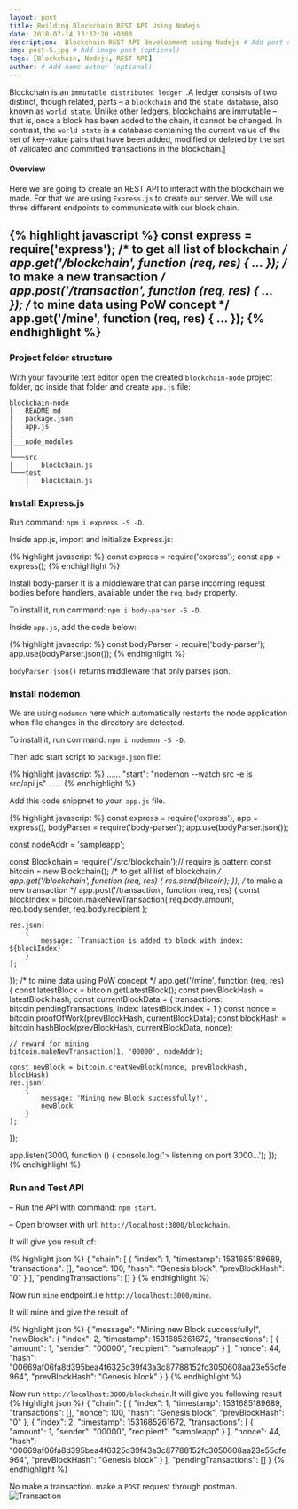 ```yaml
---
layout: post
title: Building Blockchain REST API Using Nodejs
date: 2018-07-14 13:32:20 +0300
description:  Blockchain REST API development using Nodejs # Add post description (optional)
img: post-5.jpg # Add image post (optional)
tags: [Blockchain, Nodejs, REST API]
author: # Add name author (optional)
---
```


Blockchain is an `immutable distributed ledger `.A ledger consists of two distinct, though related, parts – a `blockchain` and the `state database`, also known as `world state`. Unlike other ledgers, blockchains are immutable – that is, once a block has been added to the chain, it cannot be changed. In contrast, the `world state` is a database containing the current value of the set of key-value pairs that have been added, modified or deleted by the set of validated and committed transactions in the blockchain.[1](http://hyperledger-fabric.readthedocs.io/en/latest/glossary.html#ledger)

#### Overview 
Here we are going to create an REST API to interact with the blockchain we made. For that we are using `Express.js` to create our server. We will use three different endpoints to communicate with our block chain.

{% highlight javascript %}
const express = require('express');
/* to get all list of blockchain */
app.get('/blockchain', function (req, res) {
    ...
});
/* to make a new transaction */
app.post('/transaction', function (req, res) {
    ...
});
 /* to mine data using PoW concept */
app.get('/mine', function (req, res) {
    ...
});
{% endhighlight %}
---

### Project folder structure
With your favourite text editor open the created `blockchain-node` project folder, go inside that folder and create `app.js` file:

```
blockchain-node
│   README.md
|   package.json
|   app.js
|   
|___node_modules
|
└───src
│   │   blockchain.js  
└───test
    │   blockchain.js  
```

### Install Express.js
Run command: `npm i express -S -D`.

Inside app.js, import and initialize Express.js:

{% highlight javascript %}
const express = require('express');
const app = express();
{% endhighlight %}

Install body-parser
It is a middleware that can parse incoming request bodies before handlers, available under the `req.body` property.

To install it, run command: `npm i body-parser -S -D`.

Inside `app.js`, add the code below:

{% highlight javascript %}
const bodyParser = require('body-parser');
app.use(bodyParser.json());
{% endhighlight %}

`bodyParser.json()` returns middleware that only parses json.

### Install nodemon
We are using `nodemon` here which automatically restarts the node application when file changes in the directory are detected.

To install it, run command: `npm i nodemon -S -D`.

Then add start script to   `package.json` file:

{% highlight javascript %}
   ......
   "start": "nodemon --watch src -e js src/api.js"
   ......
{% endhighlight %}

Add this code snippnet to your` app.js` file.


{% highlight javascript %}
const express = require('express'),
      app = express(),
      bodyParser = require('body-parser');
app.use(bodyParser.json());

const nodeAddr = 'sampleapp';

const Blockchain = require('./src/blockchain');// require js pattern
const bitcoin = new Blockchain(); 
/* to get all list of blockchain */
app.get('/blockchain', function (req, res) {
    res.send(bitcoin);
});
/* to make a new transaction */
app.post('/transaction', function (req, res) {
    const blockIndex = bitcoin.makeNewTransaction(
        req.body.amount,
        req.body.sender,
        req.body.recipient
    );

    res.json(
        {
            message: `Transaction is added to block with index: ${blockIndex}`
        }
    );
});
 /* to mine data using PoW concept */
app.get('/mine', function (req, res) {
    const latestBlock = bitcoin.getLatestBlock();
    const prevBlockHash = latestBlock.hash;
    const currentBlockData = {
        transactions: bitcoin.pendingTransactions,
        index: latestBlock.index + 1
    }
    const nonce = bitcoin.proofOfWork(prevBlockHash, currentBlockData);
    const blockHash = bitcoin.hashBlock(prevBlockHash, currentBlockData, nonce);

    // reward for mining
    bitcoin.makeNewTransaction(1, '00000', nodeAddr);

    const newBlock = bitcoin.creatNewBlock(nonce, prevBlockHash, blockHash)
    res.json(
        {
            message: 'Mining new Block successfully!',
            newBlock
        }
    );
});

app.listen(3000, function () {
    console.log('> listening on port 3000...');
});
{% endhighlight %}

### Run and Test API
– Run the API with command: `npm start`.

– Open browser with url: `http://localhost:3000/blockchain`.

It will give you result of: 

{% highlight json %}
   {
  "chain": [
    {
      "index": 1,
      "timestamp": 1531685189689,
      "transactions": [],
      "nonce": 100,
      "hash": "Genesis block",
      "prevBlockHash": "0"
    }
  ],
  "pendingTransactions": []
}
{% endhighlight %}

Now run `mine` endpoint.i.e
`http://localhost:3000/mine`.

It will mine and give the result of

{% highlight json %}
{
  "message": "Mining new Block successfully!",
  "newBlock": {
    "index": 2,
    "timestamp": 1531685261672,
    "transactions": [
      {
        "amount": 1,
        "sender": "00000",
        "recipient": "sampleapp"
      }
    ],
    "nonce": 44,
    "hash": "00669af06fa8d395bea4f6325d39f43a3c87788152fc3050608aa23e55dfe964",
    "prevBlockHash": "Genesis block"
  }
}
{% endhighlight %}

Now run `http://localhost:3000/blockchain`.It will give you following result
{% highlight json %}
 {
  "chain": [
    {
      "index": 1,
      "timestamp": 1531685189689,
      "transactions": [],
      "nonce": 100,
      "hash": "Genesis block",
      "prevBlockHash": "0"
    },
    {
      "index": 2,
      "timestamp": 1531685261672,
      "transactions": [
        {
          "amount": 1,
          "sender": "00000",
          "recipient": "sampleapp"
        }
      ],
      "nonce": 44,
      "hash": "00669af06fa8d395bea4f6325d39f43a3c87788152fc3050608aa23e55dfe964",
      "prevBlockHash": "Genesis block"
    }
  ],
  "pendingTransactions": []
}
{% endhighlight %}


No make a transaction. make a `POST` request through postman.
![Transaction]({{site.baseurl}}/assets/img/transaction.png)
